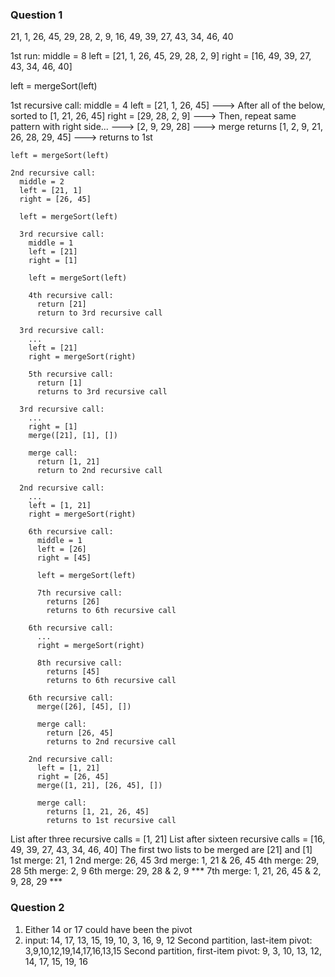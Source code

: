 ### Question 1

21, 1, 26, 45, 29, 28, 2, 9, 16, 49, 39, 27, 43, 34, 46, 40

1st run:
  middle = 8
  left = [21, 1, 26, 45, 29, 28, 2, 9]
  right = [16, 49, 39, 27, 43, 34, 46, 40]

  left = mergeSort(left)

  1st recursive call:
    middle = 4
    left = [21, 1, 26, 45] ---> After all of the below, sorted to [1, 21, 26, 45]
    right = [29, 28, 2, 9] ---> Then, repeat same pattern with right side... ---> [2, 9, 29, 28]  ---> merge returns [1, 2, 9, 21, 26, 28, 29, 45] ---> returns to 1st

    left = mergeSort(left)

    2nd recursive call:
      middle = 2
      left = [21, 1]
      right = [26, 45]

      left = mergeSort(left)

      3rd recursive call:
        middle = 1
        left = [21]
        right = [1]

        left = mergeSort(left)

        4th recursive call:
          return [21]
          return to 3rd recursive call
      
      3rd recursive call:
        ...
        left = [21]
        right = mergeSort(right)

        5th recursive call:
          return [1]
          returns to 3rd recursive call

      3rd recursive call:
        ...
        right = [1]
        merge([21], [1], [])

        merge call:
          return [1, 21]
          return to 2nd recursive call

      2nd recursive call:
        ...
        left = [1, 21]
        right = mergeSort(right)
        
        6th recursive call:
          middle = 1
          left = [26]
          right = [45]

          left = mergeSort(left)

          7th recursive call:
            returns [26]
            returns to 6th recursive call

        6th recursive call:
          ...
          right = mergeSort(right)

          8th recursive call:
            returns [45]
            returns to 6th recursive call
        
        6th recursive call:
          merge([26], [45], [])

          merge call:
            return [26, 45]
            returns to 2nd recursive call
          
        2nd recursive call:
          left = [1, 21]
          right = [26, 45]
          merge([1, 21], [26, 45], [])

          merge call:
            returns [1, 21, 26, 45]
            returns to 1st recursive call

List after three recursive calls = [1, 21]
List after sixteen recursive calls = [16, 49, 39, 27, 43, 34, 46, 40]
The first two lists to be merged are [21] and [1]
1st merge: 21, 1
2nd merge: 26, 45
3rd merge: 1, 21 & 26, 45
4th merge: 29, 28
5th merge: 2, 9
6th merge: 29, 28 & 2, 9
*** 7th merge: 1, 21, 26, 45 & 2, 9, 28, 29 ***


### Question 2
 1) Either 14 or 17 could have been the pivot
 2) 
    input: 14, 17, 13, 15, 19, 10, 3, 16, 9, 12
    Second partition, last-item pivot: 3,9,10,12,19,14,17,16,13,15
    Second partition, first-item pivot: 9, 3, 10, 13, 12, 14, 17, 15, 19, 16